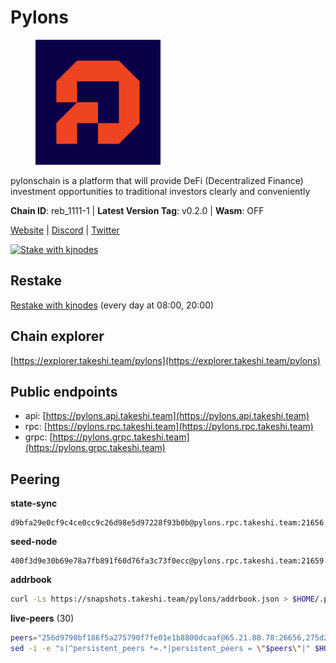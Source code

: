 # Pylons

<figure><img src="https://github.com/takeshi-val/Logo/raw/main/pylons.png" alt=""><figcaption></figcaption></figure>

pylonschain is a platform that will provide DeFi (Decentralized Finance) investment opportunities to traditional investors clearly and conveniently

**Chain ID**: reb\_1111-1 | **Latest Version Tag**: v0.2.0 | **Wasm**: OFF

[Website](https://www.pylonschain.com) | [Discord](https://discord.gg/pylonschain) | [Twitter](https://twitter.com/pylonsChain)

[![Stake with kjnodes](https://i.ibb.co/cr44Q8j/button-stake-with-kjnodes.png)](https://restake.app/pylons/pylonsvaloper1vndzy8y55ylgpmmsc34uy8rm6kqlml6ffs9lrv)

## Restake

[Restake with kjnodes](https://restake.app/pylons/pylonsvaloper1vndzy8y55ylgpmmsc34uy8rm6kqlml6ffs9lrv) (every day at 08:00, 20:00)

## Chain explorer

[https://explorer.takeshi.team/pylons](https://explorer.takeshi.team/pylons)

## Public endpoints

* api: [https://pylons.api.takeshi.team](https://pylons.api.takeshi.team)
* rpc: [https://pylons.rpc.takeshi.team](https://pylons.rpc.takeshi.team)
* grpc: [https://pylons.grpc.takeshi.team](https://pylons.grpc.takeshi.team)

## Peering

**state-sync**

```
d9bfa29e0cf9c4ce0cc9c26d98e5d97228f93b0b@pylons.rpc.takeshi.team:21656
```

**seed-node**

```
400f3d9e30b69e78a7fb891f60d76fa3c73f0ecc@pylons.rpc.takeshi.team:21659
```

**addrbook**

```bash
curl -Ls https://snapshots.takeshi.team/pylons/addrbook.json > $HOME/.pylons/config/addrbook.json
```

**live-peers** (30)

```bash
peers="256d9790bf186f5a275790f7fe01e1b8800dcaaf@65.21.88.78:26656,275d2614d24c8ac015a7712702fcb99cef67ef67@65.108.124.219:29656,12703ce9efe6c1171c193dae2e2041a2be610852@65.108.44.149:29656,30ff8100fefac53ee40ef7631f1a3c66ca2b82cf@135.181.164.90:26656,ff7031f45a97600076f72b9318167e3dfcd2a17e@65.21.136.170:52656,07b84cf4b47a2e5ad251267716fe05bcf30330cd@65.21.170.3:29656,87102b5dd22c1d17f97197c078f23726ae3c6214@91.157.60.253:26656,92245ff5c7a4b293d2f0c7f9afca0ddad2e0fb52@65.108.244.178:26656,e6f1684ed8ed5c586b188bf7088026da4ffdaff6@134.65.193.78:26656,faf349e185255c4aa2786da4f8ac70ea13849db0@169.155.45.128:26656,afdd27b58e851dcbb8c98c0e3191a0d8bfbcd3ae@65.108.41.252:26656,c124ce0b508e8b9ed1c5b6957f362225659b5343@134.65.192.98:26656,ce38728ac38ebbb4a72d496d42f8e9030af441d7@162.19.137.25:26656,ff7621be29e39e9fdf07f2501e1a217201ca29ee@213.239.207.175:39656,8f023504e27873141164b6fbf1c4b788ff8d533b@159.69.200.24:26656,69e27ab9b46350654805df3ea8d9ac2f00af4e4c@38.242.244.85:26656,0fedf7695d9e2721663c1d573d6d81a14c21533e@65.21.90.137:12856,237bfc05da5f8cabee00f148995333f37186d232@164.68.121.101:26656,d9bfa29e0cf9c4ce0cc9c26d98e5d97228f93b0b@65.109.88.38:21656,17779ded6b3dc2f31d6c6f40cc6f07d802753ba7@78.47.153.128:26656,49e084a4c77f168810608e20b530ee9d25ac69b7@209.126.8.176:26656,6ac55af662061d3669d7c70961a8fd87ba2f2075@65.108.200.142:26696,4a4d2e7070e05ad6c13628d2f191d96172659452@65.109.65.210:40656,6d8c83cc702365363b829a14efdd414401da369b@23.88.69.167:27565,18ec83c4e3938aec31a3a32154969107739f0b81@135.181.153.228:26656,d28516746773bfaeca4efa5537c0bf5990b8828e@65.21.229.33:27656,ae67d4c37632435e0d5f27041f50af20d227bdc2@93.170.72.118:21656,ab6a4ae2857ac05fa8f45b03871fa3945193fc61@46.4.81.204:35656,1749a8f0aa533fc92c1212366c22c0993fbb1545@51.178.47.116:26656,5c2018214fcfde67ec390702539f295165f12a3a@86.48.2.20:26656"
sed -i -e "s|^persistent_peers *=.*|persistent_peers = \"$peers\"|" $HOME/.pylons/config/config.toml
```
